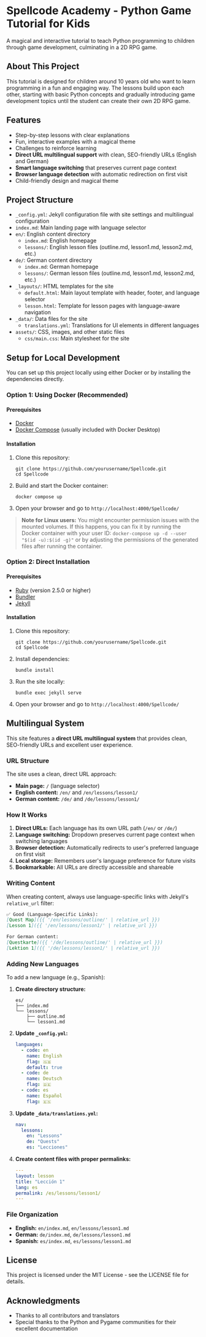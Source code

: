 # Spellcode Academy - Python Game Tutorial for Kids

A magical and interactive tutorial to teach Python programming to children through game development, culminating in a 2D RPG game.

## About This Project

This tutorial is designed for children around 10 years old who want to learn programming in a fun and engaging way. The lessons build upon each other, starting with basic Python concepts and gradually introducing game development topics until the student can create their own 2D RPG game.

## Features

- Step-by-step lessons with clear explanations
- Fun, interactive examples with a magical theme
- Challenges to reinforce learning
- **Direct URL multilingual support** with clean, SEO-friendly URLs (English and German)
- **Smart language switching** that preserves current page context
- **Browser language detection** with automatic redirection on first visit
- Child-friendly design and magical theme

## Project Structure

- `_config.yml`: Jekyll configuration file with site settings and multilingual configuration
- `index.md`: Main landing page with language selector
- `en/`: English content directory
  - `index.md`: English homepage
  - `lessons/`: English lesson files (outline.md, lesson1.md, lesson2.md, etc.)
- `de/`: German content directory
  - `index.md`: German homepage
  - `lessons/`: German lesson files (outline.md, lesson1.md, lesson2.md, etc.)
- `_layouts/`: HTML templates for the site
  - `default.html`: Main layout template with header, footer, and language selector
  - `lesson.html`: Template for lesson pages with language-aware navigation
- `_data/`: Data files for the site
  - `translations.yml`: Translations for UI elements in different languages
- `assets/`: CSS, images, and other static files
  - `css/main.css`: Main stylesheet for the site

## Setup for Local Development

You can set up this project locally using either Docker or by installing the dependencies directly.

### Option 1: Using Docker (Recommended)

#### Prerequisites

- [Docker](https://www.docker.com/get-started)
- [Docker Compose](https://docs.docker.com/compose/install/) (usually included with Docker Desktop)

#### Installation

1. Clone this repository:
   ```
   git clone https://github.com/yourusername/Spellcode.git
   cd Spellcode
   ```

2. Build and start the Docker container:
   ```
   docker compose up
   ```

3. Open your browser and go to `http://localhost:4000/Spellcode/`

> **Note for Linux users:** You might encounter permission issues with the mounted volumes. If this happens, you can fix it by running the Docker container with your user ID: `docker-compose up -d --user "$(id -u):$(id -g)"` or by adjusting the permissions of the generated files after running the container.

### Option 2: Direct Installation

#### Prerequisites

- [Ruby](https://www.ruby-lang.org/en/downloads/) (version 2.5.0 or higher)
- [Bundler](https://bundler.io/)
- [Jekyll](https://jekyllrb.com/docs/installation/)

#### Installation

1. Clone this repository:
   ```
   git clone https://github.com/yourusername/Spellcode.git
   cd Spellcode
   ```

2. Install dependencies:
   ```
   bundle install
   ```

3. Run the site locally:
   ```
   bundle exec jekyll serve
   ```

4. Open your browser and go to `http://localhost:4000/Spellcode/`

## Multilingual System

This site features a **direct URL multilingual system** that provides clean, SEO-friendly URLs and excellent user experience.

### URL Structure

The site uses a clean, direct URL approach:

- **Main page:** `/` (language selector)
- **English content:** `/en/` and `/en/lessons/lesson1/`
- **German content:** `/de/` and `/de/lessons/lesson1/`

### How It Works

1. **Direct URLs:** Each language has its own URL path (`/en/` or `/de/`)
2. **Language switching:** Dropdown preserves current page context when switching languages
3. **Browser detection:** Automatically redirects to user's preferred language on first visit
4. **Local storage:** Remembers user's language preference for future visits
5. **Bookmarkable:** All URLs are directly accessible and shareable

### Writing Content

When creating content, always use language-specific links with Jekyll's `relative_url` filter:

```markdown
✅ Good (Language-Specific Links):
[Quest Map]({{ '/en/lessons/outline/' | relative_url }})
[Lesson 1]({{ '/en/lessons/lesson1/' | relative_url }})

For German content:
[Questkarte]({{ '/de/lessons/outline/' | relative_url }})
[Lektion 1]({{ '/de/lessons/lesson1/' | relative_url }})
```

### Adding New Languages

To add a new language (e.g., Spanish):

1. **Create directory structure:**
   ```
   es/
   ├── index.md
   └── lessons/
       ├── outline.md
       └── lesson1.md
   ```

2. **Update `_config.yml`:**
   ```yaml
   languages:
     - code: en
       name: English
       flag: 🇬🇧
       default: true
     - code: de
       name: Deutsch
       flag: 🇩🇪
     - code: es
       name: Español
       flag: 🇪🇸
   ```

3. **Update `_data/translations.yml`:**
   ```yaml
   nav:
     lessons:
       en: "Lessons"
       de: "Quests"
       es: "Lecciones"
   ```

4. **Create content files with proper permalinks:**
   ```yaml
   ---
   layout: lesson
   title: "Lección 1"
   lang: es
   permalink: /es/lessons/lesson1/
   ---
   ```

### File Organization

- **English:** `en/index.md`, `en/lessons/lesson1.md`
- **German:** `de/index.md`, `de/lessons/lesson1.md`
- **Spanish:** `es/index.md`, `es/lessons/lesson1.md`

## License

This project is licensed under the MIT License - see the LICENSE file for details.

## Acknowledgments

- Thanks to all contributors and translators
- Special thanks to the Python and Pygame communities for their excellent documentation

